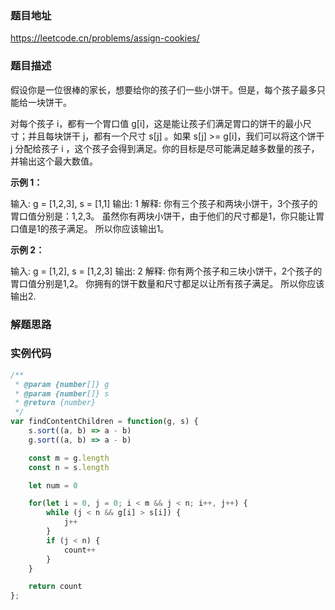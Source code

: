 ### 题目地址

https://leetcode.cn/problems/assign-cookies/

### 题目描述

假设你是一位很棒的家长，想要给你的孩子们一些小饼干。但是，每个孩子最多只能给一块饼干。

对每个孩子 i，都有一个胃口值 g[i]，这是能让孩子们满足胃口的饼干的最小尺寸；并且每块饼干 j，都有一个尺寸 s[j] 。如果 s[j] >= g[i]，我们可以将这个饼干 j 分配给孩子 i ，这个孩子会得到满足。你的目标是尽可能满足越多数量的孩子，并输出这个最大数值。

**示例 1：**

输入: g = [1,2,3], s = [1,1]
输出: 1
解释: 
你有三个孩子和两块小饼干，3个孩子的胃口值分别是：1,2,3。
虽然你有两块小饼干，由于他们的尺寸都是1，你只能让胃口值是1的孩子满足。
所以你应该输出1。

**示例 2：**

输入: g = [1,2], s = [1,2,3]
输出: 2
解释: 
你有两个孩子和三块小饼干，2个孩子的胃口值分别是1,2。
你拥有的饼干数量和尺寸都足以让所有孩子满足。
所以你应该输出2.

### 解题思路

### 实例代码

``` javascript
/**
 * @param {number[]} g
 * @param {number[]} s
 * @return {number}
 */
var findContentChildren = function(g, s) {
    s.sort((a, b) => a - b)
    g.sort((a, b) => a - b)

    const m = g.length
    const n = s.length

    let num = 0

    for(let i = 0, j = 0; i < m && j < n; i++, j++) {
        while (j < n && g[i] > s[i]) {
            j++
        }
        if (j < n) {
            count++
        }
    }

    return count
};
```